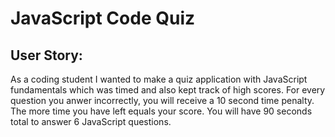 <h1>JavaScript Code Quiz</h1>

<h2> User Story:</h2>
<p> As a coding student I wanted to make a quiz application with JavaScript fundamentals which was timed and also kept track of high scores. For every question you anwer incorrectly, you will receive a 10 second time penalty. The more time you have left equals your score. You will have 90 seconds total to answer 6 JavaScript questions.</p>  
